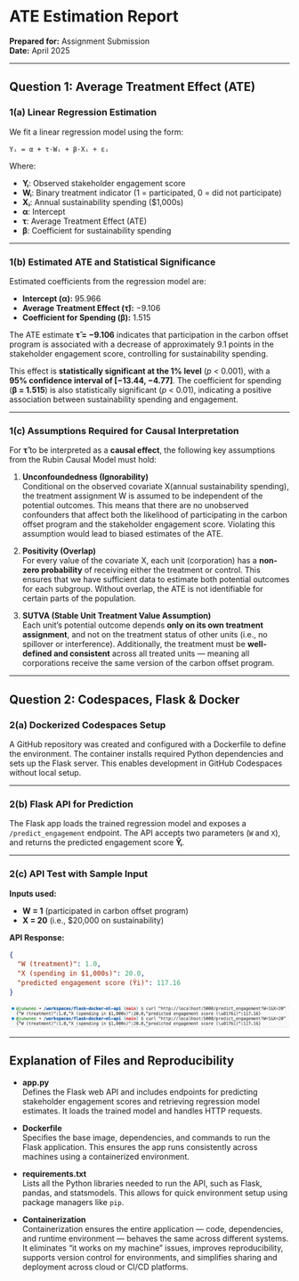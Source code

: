 # ATE Estimation Report

**Prepared for:** Assignment Submission  
**Date:** April 2025

---

## Question 1: Average Treatment Effect (ATE)

### 1(a) Linear Regression Estimation

We fit a linear regression model using the form:

```
Yᵢ = α + τ·Wᵢ + β·Xᵢ + εᵢ
```

Where:

- **Yᵢ**: Observed stakeholder engagement score  
- **Wᵢ**: Binary treatment indicator (1 = participated, 0 = did not participate)  
- **Xᵢ**: Annual sustainability spending ($1,000s)  
- **α**: Intercept  
- **τ**: Average Treatment Effect (ATE)  
- **β**: Coefficient for sustainability spending

---

### 1(b) Estimated ATE and Statistical Significance

Estimated coefficients from the regression model are:

- **Intercept (α):** 95.966  
- **Average Treatment Effect (τ̂):** −9.106  
- **Coefficient for Spending (β):** 1.515

The ATE estimate **τ̂ = −9.106** indicates that participation in the carbon offset program is associated with a decrease of approximately 9.1 points in the stakeholder engagement score, controlling for sustainability spending.

This effect is **statistically significant at the 1% level** (*p* < 0.001), with a **95% confidence interval of [−13.44, −4.77]**. The coefficient for spending (**β = 1.515**) is also statistically significant (*p* < 0.01), indicating a positive association between sustainability spending and engagement.

---

### 1(c) Assumptions Required for Causal Interpretation

For **τ̂** to be interpreted as a **causal effect**, the following key assumptions from the Rubin Causal Model must hold:

1. **Unconfoundedness (Ignorability)**  
   Conditional on the observed covariate X(annual sustainability spending), the treatment assignment W is assumed to be independent of the potential outcomes. This means that there are no unobserved confounders that affect both the likelihood of participating in the carbon offset program and the stakeholder engagement score. Violating this assumption would lead to biased estimates of the ATE.

2. **Positivity (Overlap)**  
   For every value of the covariate X, each unit (corporation) has a **non-zero probability** of receiving either the treatment or control. This ensures that we have sufficient data to estimate both potential outcomes for each subgroup. Without overlap, the ATE is not identifiable for certain parts of the population.

3. **SUTVA (Stable Unit Treatment Value Assumption)**  
   Each unit’s potential outcome depends **only on its own treatment assignment**, and not on the treatment status of other units (i.e., no spillover or interference). Additionally, the treatment must be **well-defined and consistent** across all treated units — meaning all corporations receive the same version of the carbon offset program.

---

## Question 2: Codespaces, Flask & Docker

### 2(a) Dockerized Codespaces Setup

A GitHub repository was created and configured with a Dockerfile to define the environment. The container installs required Python dependencies and sets up the Flask server. This enables development in GitHub Codespaces without local setup.

---

### 2(b) Flask API for Prediction

The Flask app loads the trained regression model and exposes a `/predict_engagement` endpoint. The API accepts two parameters (`W` and `X`), and returns the predicted engagement score **Ŷᵢ**.

---

### 2(c) API Test with Sample Input

**Inputs used:**

- **W = 1** (participated in carbon offset program)  
- **X = 20** (i.e., $20,000 on sustainability)

**API Response:**

```json
{
  "W (treatment)": 1.0,
  "X (spending in $1,000s)": 20.0,
  "predicted engagement score (Ŷi)": 117.16
}
```

![alt text](image-2.png)

---

## Explanation of Files and Reproducibility

- **app.py**  
  Defines the Flask web API and includes endpoints for predicting stakeholder engagement scores and retrieving regression model estimates. It loads the trained model and handles HTTP requests.

- **Dockerfile**  
  Specifies the base image, dependencies, and commands to run the Flask application. This ensures the app runs consistently across machines using a containerized environment.

- **requirements.txt**  
  Lists all the Python libraries needed to run the API, such as Flask, pandas, and statsmodels. This allows for quick environment setup using package managers like `pip`.

- **Containerization**  
  Containerization ensures the entire application — code, dependencies, and runtime environment — behaves the same across different systems. It eliminates “it works on my machine” issues, improves reproducibility, supports version control for environments, and simplifies sharing and deployment across cloud or CI/CD platforms.
